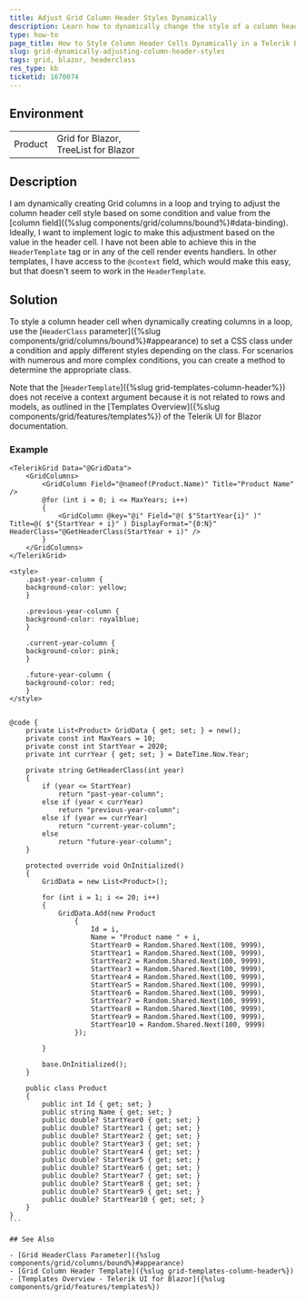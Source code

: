 ```yaml
---
title: Adjust Grid Column Header Styles Dynamically
description: Learn how to dynamically change the style of a column header cell in a Telerik Blazor Grid based on condition.
type: how-to
page_title: How to Style Column Header Cells Dynamically in a Telerik Blazor Grid
slug: grid-dynamically-adjusting-column-header-styles
tags: grid, blazor, headerclass
res_type: kb
ticketid: 1670074
---
```


## Environment

<table>
    <tbody>
	    <tr>
	    	<td>Product</td>
	    	<td>Grid for Blazor, <br /> TreeList for Blazor</td>
	    </tr>
    </tbody>
</table>

## Description

I am dynamically creating Grid columns in a loop and trying to adjust the column header cell style based on some condition and value from the [column field]({%slug components/grid/columns/bound%}#data-binding). Ideally, I want to implement logic to make this adjustment based on the value in the header cell. I have not been able to achieve this in the `HeaderTemplate` tag or in any of the cell render events handlers. In other templates, I have access to the `@context` field, which would make this easy, but that doesn't seem to work in the `HeaderTemplate`.

## Solution

To style a column header cell when dynamically creating columns in a loop, use the [`HeaderClass` parameter]({%slug components/grid/columns/bound%}#appearance) to set a CSS class under a condition and apply different styles depending on the class. For scenarios with numerous and more complex conditions, you can create a method to determine the appropriate class.

Note that the [`HeaderTemplate`]({%slug grid-templates-column-header%}) does not receive a context argument because it is not related to rows and models, as outlined in the [Templates Overview]({%slug components/grid/features/templates%}) of the Telerik UI for Blazor documentation.

### Example

````CSHTML
<TelerikGrid Data="@GridData">
    <GridColumns>
        <GridColumn Field="@nameof(Product.Name)" Title="Product Name" />
        @for (int i = 0; i <= MaxYears; i++)
        {
            <GridColumn @key="@i" Field="@( $"StartYear{i}" )" Title=@( $"{StartYear + i}" ) DisplayFormat="{0:N}" HeaderClass="@GetHeaderClass(StartYear + i)" />
        }
    </GridColumns>
</TelerikGrid>

<style>
    .past-year-column {
    background-color: yellow;
    }

    .previous-year-column {
    background-color: royalblue;
    }

    .current-year-column {
    background-color: pink;
    }

    .future-year-column {
    background-color: red;
    }
</style>


@code {
    private List<Product> GridData { get; set; } = new();
    private const int MaxYears = 10;
    private const int StartYear = 2020;
    private int currYear { get; set; } = DateTime.Now.Year;

    private string GetHeaderClass(int year)
    {
        if (year <= StartYear)
            return "past-year-column";
        else if (year < currYear)
            return "previous-year-column";
        else if (year == currYear)
            return "current-year-column";
        else
            return "future-year-column";
    }

    protected override void OnInitialized()
    {
        GridData = new List<Product>();

        for (int i = 1; i <= 20; i++)
        {
            GridData.Add(new Product
                {
                    Id = i,
                    Name = "Product name " + i,
                    StartYear0 = Random.Shared.Next(100, 9999),
                    StartYear1 = Random.Shared.Next(100, 9999),
                    StartYear2 = Random.Shared.Next(100, 9999),
                    StartYear3 = Random.Shared.Next(100, 9999),
                    StartYear4 = Random.Shared.Next(100, 9999),
                    StartYear5 = Random.Shared.Next(100, 9999),
                    StartYear6 = Random.Shared.Next(100, 9999),
                    StartYear7 = Random.Shared.Next(100, 9999),
                    StartYear8 = Random.Shared.Next(100, 9999),
                    StartYear9 = Random.Shared.Next(100, 9999),
                    StartYear10 = Random.Shared.Next(100, 9999)
                });

        }

        base.OnInitialized();
    }

    public class Product
    {
        public int Id { get; set; }
        public string Name { get; set; }
        public double? StartYear0 { get; set; }
        public double? StartYear1 { get; set; }
        public double? StartYear2 { get; set; }
        public double? StartYear3 { get; set; }
        public double? StartYear4 { get; set; }
        public double? StartYear5 { get; set; }
        public double? StartYear6 { get; set; }
        public double? StartYear7 { get; set; }
        public double? StartYear8 { get; set; }
        public double? StartYear9 { get; set; }
        public double? StartYear10 { get; set; }
    }
}
```

## See Also

- [Grid HeaderClass Parameter]({%slug components/grid/columns/bound%}#appearance)
- [Grid Column Header Template]({%slug grid-templates-column-header%})
- [Templates Overview - Telerik UI for Blazor]({%slug components/grid/features/templates%})
